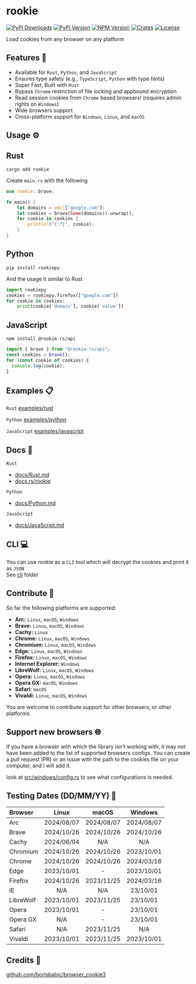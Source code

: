 # rookie

[![PyPi Downloads](https://img.shields.io/pypi/dm/rookiepy?logo=python)](https://pypi.org/project/rookiepy/)
[![PyPi Version](https://img.shields.io/pypi/v/rookiepy?color=00aa00&logo=python)](https://pypi.org/project/rookiepy/)
[![NPM Version](https://img.shields.io/npm/v/@rookie-rs/api?logo=npm&color=0076CE)](https://www.npmjs.com/package/@rookie-rs/api)
[![Crates](https://img.shields.io/crates/v/rookie?logo=rust)](https://crates.io/crates/rookie/)
[![License](https://img.shields.io/github/license/thewh1teagle/rookie?color=00aaaa&logo=license)](https://github.com/thewh1teagle/rookie/blob/main/rookie-rs/MIT-LICENSE.txt)

Load cookies from any browser on any platform

## Features 🚀

- Available for `Rust`, `Python`, and `JavaScript`
- Ensures type safety (e.g., `TypeScript`, `Python` with type hints)
- Super Fast, Built with `Rust`
- Bypass `Chrome` restriction of file locking and appbound encryption
- Read session cookies from `Chrome` based browsers! (requires admin rights on `Windows`)
- Wide browsers support
- Cross-platform support for `Windows`, `Linux`, and `macOS`

## Usage ⚙️

## Rust

```shell
cargo add rookie
```

Create `main.rs` with the following

```rust
use rookie::brave;

fn main() {
    let domains = vec!["google.com"];
    let cookies = brave(Some(domains)).unwrap();
    for cookie in cookies {
        println!("{:?}", cookie);
    }
}
```

## Python

```shell
pip install rookiepy
```

And the usage it similar to Rust

```python
import rookiepy
cookies = rookiepy.firefox(["google.com"])
for cookie in cookies:
    print(cookie['domain'], cookie['value'])
```

## JavaScript

```console
npm install @rookie-rs/api
```

```js
import { brave } from "@rookie-rs/api";
const cookies = brave();
for (const cookie of cookies) {
  console.log(cookie);
}
```

## Examples 📋

`Rust` [examples/rust](examples/rust)

`Python` [examples/python](examples/python)

`JavaScript` [examples/javascript](examples/javascript)

## Docs 📘

`Rust`

- [docs/Rust.md](docs/Rust.md)
- [docs.rs/rookie](https://docs.rs/rookie)

`Python`

- [docs/Python.md](docs/Python.md)

`JavaScript`

- [docs/JavaScript.md](docs/JavaScript.md)

## CLI 💻

You can use rookie as a `CLI` tool which will decrypt the cookies and print it as `JSON`  
See [cli](https://github.com/thewh1teagle/rookie/tree/main/cli) folder

## Contribute 🤝

So far the following platforms are supported:

- **Arc:** `Linux`, `macOS`, `Windows`
- **Brave:** `Linux`, `macOS`, `Windows`
- **Cachy:** `Linux`
- **Chrome:** `Linux`, `macOS`, `Windows`
- **Chromium:** `Linux`, `macOS`, `Windows`
- **Edge:** `Linux`, `macOS`, `Windows`
- **Firefox:** `Linux`, `macOS`, `Windows`
- **Internet Explorer:** `Windows`
- **LibreWolf:** `Linux`, `macOS`, `Windows`
- **Opera:** `Linux`, `macOS`, `Windows`
- **Opera GX:** `macOS`, `Windows`
- **Safari:** `macOS`
- **Vivaldi:** `Linux`, `macOS`, `Windows`

You are welcome to contribute support for other browsers, or other platforms.

## Support new browsers 🌐

If you have a browser with which the library isn't working with, it may not have been added to the list of supported browsers configs. You can create a pull request (PR) or an issue with the path to the cookies file on your computer, and I will add it.

look at [src/windows/config.rs](https://github.com/thewh1teagle/rookie/blob/main/rookie-rs/src/windows/config.rs) to see what configurations is needed.

## Testing Dates (DD/MM/YY) 📅

| Browser   |   Linux    |   macOS    |  Windows   |
| :-------- | :--------: | :--------: | :--------: |
| Arc       | 2024/08/07 | 2024/08/07 | 2024/08/07 |
| Brave     | 2024/10/26 | 2024/10/26 | 2024/10/26 |
| Cachy     | 2024/06/04 |    N/A     |    N/A     |
| Chromium  | 2024/10/26 | 2024/10/26 | 2023/10/01 |
| Chrome    | 2024/10/26 | 2024/10/26 | 2024/03/16 |
| Edge      | 2023/10/01 |     -      | 2023/10/01 |
| Firefox   | 2024/10/26 | 2023/11/25 | 2024/03/16 |
| IE        |    N/A     |    N/A     |  23/10/01  |
| LibreWolf | 2023/10/01 | 2023/11/25 |  23/10/01  |
| Opera     | 2023/10/01 |     -      |  23/10/01  |
| Opera GX  |    N/A     |     -      |  23/10/01  |
| Safari    |    N/A     | 2023/11/25 |    N/A     |
| Vivaldi   | 2023/10/01 | 2023/11/25 | 2023/10/01 |

## Credits 🙌

[github.com/borisbabic/browser_cookie3](https://github.com/borisbabic/browser_cookie3)
